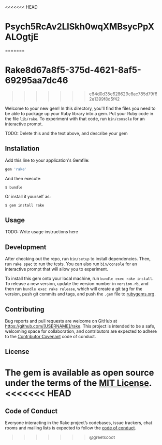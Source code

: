 <<<<<<< HEAD
# Psych5RcAv2LlSkh0wqXMBsycPpXALOgtjE
=======
# Rake8d67a8f5-375d-4621-8af5-69295aa7dc46
>>>>>>> e84d0d35e628629e8ac785d79f62e1399f8d5f42

Welcome to your new gem! In this directory, you'll find the files you need to be able to package up your Ruby library into a gem. Put your Ruby code in the file `lib/rake`. To experiment with that code, run `bin/console` for an interactive prompt.

TODO: Delete this and the text above, and describe your gem

## Installation

Add this line to your application's Gemfile:

```ruby
gem 'rake'
```

And then execute:

    $ bundle

Or install it yourself as:

    $ gem install rake

## Usage

TODO: Write usage instructions here

## Development

After checking out the repo, run `bin/setup` to install dependencies. Then, run `rake spec` to run the tests. You can also run `bin/console` for an interactive prompt that will allow you to experiment.

To install this gem onto your local machine, run `bundle exec rake install`. To release a new version, update the version number in `version.rb`, and then run `bundle exec rake release`, which will create a git tag for the version, push git commits and tags, and push the `.gem` file to [rubygems.org](https://rubygems.org).

## Contributing

Bug reports and pull requests are welcome on GitHub at https://github.com/[USERNAME]/rake. This project is intended to be a safe, welcoming space for collaboration, and contributors are expected to adhere to the [Contributor Covenant](http://contributor-covenant.org) code of conduct.

## License

The gem is available as open source under the terms of the [MIT License](https://opensource.org/licenses/MIT).
<<<<<<< HEAD
=======

## Code of Conduct

Everyone interacting in the Rake project’s codebases, issue trackers, chat rooms and mailing lists is expected to follow the [code of conduct](https://github.com/[USERNAME]/rake/blob/master/CODE_OF_CONDUCT.md).
>>>>>>> @greetscoot
